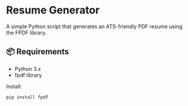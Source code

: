# Resume Generator

A simple Python script that generates an ATS-friendly PDF resume using the FPDF library.

## 📦 Requirements
- Python 3.x
- fpdf library

Install:
```bash
pip install fpdf
